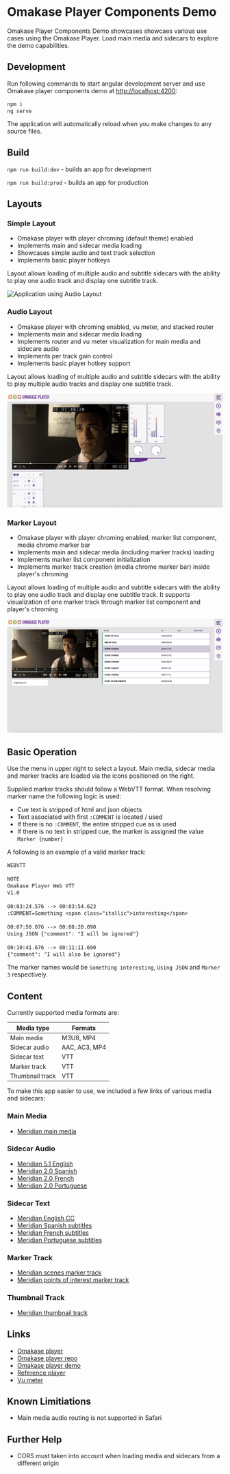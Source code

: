 # Omakase Player Components Demo

Omakase Player Components Demo showcases showcaes various use cases using the Omakase Player. Load main media and sidecars to explore the demo capabilities.

## Development

Run following commands to start angular development server and use Omakase player components demo at [http://localhost:4200](http://localhost:4200):

```
npm i
ng serve
```

The application will automatically reload when you make changes to any source files.

## Build

`npm run build:dev` - builds an app for development

`npm run build:prod` - builds an app for production

## Layouts

### Simple Layout

- Omakase player with player chroming (default theme) enabled
- Implements main and sidecar media loading
- Showcases simple audio and text track selection
- Implements basic player hotkeys

Layout allows loading of multiple audio and subtitle sidecars with the ability to play one audio track and display one subtitle track.

![Application using Audio Layout](readme-images/simple-layout.png)

### Audio Layout

- Omakase player with chroming enabled, vu meter, and stacked router
- Implements main and sidecar media loading
- Implements router and vu meter visualization for main media and sidecare audio
- Implements per track gain control
- Implements basic player hotkey support

Layout allows loading of multiple audio and subtitle sidecars with the ability to play multiple audio tracks and display one subtitle track.

![Application using Audio Layout](readme-images/audio-layout.png)

### Marker Layout

- Omakase player with player chroming enabled, marker list component, media chrome marker bar
- Implements main and sidecar media (including marker tracks) loading
- Implements marker list component initialization
- Implements marker track creation (media chrome marker bar) inside player's chroming

Layout allows loading of multiple audio and subtitle sidecars with the ability to play one audio track and display one subtitle track. It supports visualization of one marker track through marker list component and player's chroming

![Application using Audio Layout](readme-images/marker-layout.png)

## Basic Operation

Use the menu in upper right to select a layout. Main media, sidecar media and marker tracks are loaded via the icons positioned on the right.

Supplied marker tracks should follow a WebVTT format.
When resolving marker name the following logic is used:

- Cue text is stripped of html and json objects
- Text associated with first `:COMMENT` is located / used
- If there is no `:COMMENT`, the entire stripped cue as is used
- If there is no text in stripped cue, the marker is assigned the value `Marker {number}`

A following is an example of a valid marker track:

```
WEBVTT

NOTE
Omakase Player Web VTT
V1.0

00:03:24.576 --> 00:03:54.623
:COMMENT=Something <span class="itallic">interesting</span>

00:07:50.076 --> 00:08:20.090
Using JSON {"comment": "I will be ignored"}

00:10:41.676 --> 00:11:11.690
{"comment": "I will also be ignored"}
```

The marker names would be `Something interesting`, `Using JSON` and `Marker 3` respectively.

## Content

Currently supported media formats are:

| Media type      | Formats       |
| --------------- | ------------- |
| Main media      | M3U8, MP4     |
| Sidecar audio   | AAC, AC3, MP4 |
| Sidecar text    | VTT           |
| Marker track    | VTT           |
| Thumbnail track | VTT           |

To make this app easier to use, we included a few links of various media and sidecars:

### Main Media

- [Meridian main media](https://github-media.assets.byomakase.org/meridian_en_720p24.mp4)

### Sidecar Audio

- [Meridian 5.1 English](https://github-media.assets.byomakase.org/meridian_en_51.aac)
- [Meridian 2.0 Spanish](https://github-media.assets.byomakase.org/meridian_es_20.aac)
- [Meridian 2.0 French](https://github-media.assets.byomakase.org/meridian_fr_20.aac)
- [Meridian 2.0 Portuguese ](https://github-media.assets.byomakase.org/meridian_pt_20.aac)

### Sidecar Text

- [Meridian English CC](https://github-media.assets.byomakase.org/meridian_en_cc.vtt)
- [Meridian Spanish subtitles](https://github-media.assets.byomakase.org/meridian_es.vtt)
- [Meridian French subtitles](https://github-media.assets.byomakase.org/meridian_fr.vtt)
- [Meridian Portuguese subtitles](https://github-media.assets.byomakase.org/meridian_pt.vtt)

### Marker Track

- [Meridian scenes marker track](https://github-media.assets.byomakase.org/meridian-scenes.vtt)
- [Meridian points of interest marker track](https://github-media.assets.byomakase.org/meridian-poi.vtt)

### Thumbnail Track

- [Meridian thumbnail track](https://github-media.assets.byomakase.org/meridian_en_720p24/thumbnails/thumbnails.vtt)

## Links

- [Omakase player](https://player.byomakase.org/)
- [Omakase player repo](https://github.com/byomakase/omakase-player)
- [Omakase player demo](https://demo.player.byomakase.org/)
- [Reference player](https://reference.player.byomakase.org/?session=https:%2F%2Fmanifest.assets.byomakase.org%2Fdemo%2Frp-demo1-v6.json)
- [Vu meter](https://github.com/byomakase/vu-meter)

## Known Limitiations

- Main media audio routing is not supported in Safari

## Further Help

- CORS must taken into account when loading media and sidecars from a different origin
